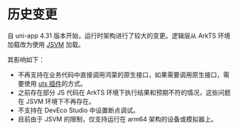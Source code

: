 # 历史变更

自 uni-app 4.31 版本开始，运行时架构进行了较大的变更。逻辑层从 ArkTS 环境加载改为使用 [JSVM](https://developer.huawei.com/consumer/cn/doc/harmonyos-guides-V5/jsvm-introduction-V5) 加载。

其影响如下：

- 不再支持在业务代码中直接调用鸿蒙的原生接口，如果需要调用原生接口，需要使用 [uts 插件](https://doc.dcloud.net.cn/uni-app-x/plugin/uts-for-harmony.html)的方式。
- 之前存在部分 JS 代码在 ArkTS 环境下执行结果和预期不符的情况，这些问题在 JSVM 环境下不再存在。
- 不支持在 DevEco Studio 中设置断点调试。
- 目前由于 JSVM 的限制，仅支持运行在 arm64 架构的设备或模拟器上。
